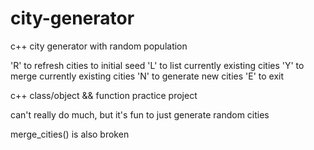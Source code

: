 # city-generator
c++ city generator with random population

'R' to refresh cities to initial seed
'L' to list currently existing cities
'Y' to merge currently existing cities
'N' to generate new cities
'E' to exit

c++ class/object && function practice project

can't really do much, but it's fun to just generate random cities

merge_cities() is also broken
